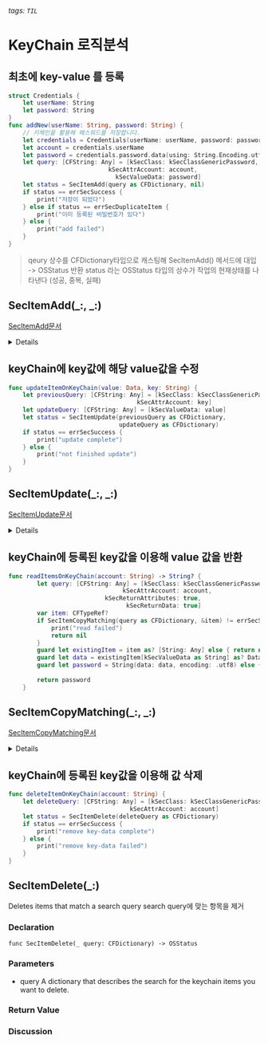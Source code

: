 
###### tags: `TIL`

# KeyChain 로직분석
## 최초에 key-value 를 등록 
```swift
struct Credentials {
    let userName: String
    let password: String
}
func addNew(userName: String, password: String) {
    // 키체인을 활용해 패스워드를 저장합니다.
    let credentials = Credentials(userName: userName, password: password)
    let account = credentials.userName
    let password = credentials.password.data(using: String.Encoding.utf8)!
    let query: [CFString: Any] = [kSecClass: kSecClassGenericPassword,
                            kSecAttrAccount: account,
                              kSecValueData: password]
    let status = SecItemAdd(query as CFDictionary, nil)
    if status == errSecSuccess {
        print("저장이 되었다")
    } else if status == errSecDuplicateItem {
        print("이미 등록된 비밀번호가 있다")
    } else {
        print("add failed")
    }
}
```
> qeury 상수를 CFDictionary타입으로 캐스팅해 SecItemAdd() 메서드에 대입 -> OSStatus 반환
> status 라는 OSStatus 타입의 상수가 작업의 현재상태를 나타낸다 (성공, 중복, 실패)
## SecItemAdd(_:, _:)
[SecItemAdd문서](https://developer.apple.com/documentation/security/1401659-secitemadd)
<details>
    
Add one or more items to a keychain.
하나이상의 항목을 키체인에 추가한다.
```swift!
func SecItemAdd(_ attributes: CFDictionary, _ result: UnsafeMutablePointer<CFTypeRef?>?) -> OSStatus
```
### Parameters
- attributes
    A dictionary that describes the item to add. A typical attributes dictionary consists of:
    - The item's class.
        - `kSecClass` 키를 사용한다
    - The Data
        - `kSecValueData` 키를 사용한다.
    - Optional attributes
        -  See [Item Attribute Keys and Values](https://developer.apple.com/documentation/security/1401659-secitemadd) for the complete list.
        - 링크에 들어가보면 kSecAttrAccount 가 나온다.
    - Optional return types
        - 
- result
    On return, a reference to the newly added items. The exact type of the result is based on the values supplied in attributes, as discussed in Item Return Result Keys. Pass nil if you don't need the result. Otherwise, your app becomes responsible for releasing the referenced object. 결과가 필요 없으면 nil 처리
### Return Value
A result code. See Security Framework Result Codes.
### Discussion
한번에 여러개의 항목을 키체인에 추가하는 방법에 대한 설명
</details>
    
## keyChain에 key값에 해당 value값을 수정
```swift
func updateItemOnKeyChain(value: Data, key: String) {
    let previousQuery: [CFString: Any] = [kSecClass: kSecClassGenericPassword,
                                    kSecAttrAccount: key]
    let updateQuery: [CFString: Any] = [kSecValueData: value]
    let status = SecItemUpdate(previousQuery as CFDictionary, 
                               updateQuery as CFDictionary)
    if status == errSecSuccess {
        print("update complete")
    } else {
        print("not finished update")
    }
}
```
## SecItemUpdate(_:, _:)
[SecItemUpdate문서](https://developer.apple.com/documentation/security/1393617-secitemupdate)
<details>
    
Modifies items that match a search query
찾는 쿼리에 맞는 아이템 수정

### Declaration

```swift!
func SecItemUpdate(_ query: CFDictionary, _ attirbutesToUpdate: CFDictionary) -> OSStatus
```
### Parameters
- query
    A dictionary that describes the search for the keychain items you want to update.
- attributesToUpdate
    A dictionary containing the attributes whose values should be changed, along with the new value. Only real keychain attributes are permitted in this dictionary(no "meta" attributes are allowed.) See Item Attribute Keys and Values
### Return Value
A result code. See Security Framework Result Codes.
### Discussion
See the SecItemCopyMatching(_:,_:) function for information about how to construct a search dictionary
search dictionary 를 구성하는 방법에 대한 정보를 알려면 SecItemCopyMatching() 메서드를 봐라
    
</details>
    
## keyChain에 등록된 key값을 이용해 value 값을 반환
```swift
func readItemsOnKeyChain(account: String) -> String? {
        let query: [CFString: Any] = [kSecClass: kSecClassGenericPassword,
                                kSecAttrAccount: account,
                           kSecReturnAttributes: true,
                                 kSecReturnData: true]
        var item: CFTypeRef?
        if SecItemCopyMatching(query as CFDictionary, &item) != errSecSuccess {
            print("read failed")
            return nil
        }
        guard let existingItem = item as? [String: Any] else { return nil }
        guard let data = existingItem[kSecValueData as String] as? Data else { return nil }
        guard let password = String(data: data, encoding: .utf8) else { return nil }
        
        return password
    }
```
## SecItemCopyMatching(_:, _:)   
[SecItemCopyMatching문서](https://developer.apple.com/documentation/security/1398306-secitemcopymatching)
<details>
    
Return one or more keychain items that match a search query, or copies attributes of specific keychain items.
### Declaration
```swift!
func SecItemCopyMatching(_ query: CFDictionary, _ result: UnsafeMutablePointer<CFTypeRef?>?) -> OSStatus
```
### Parameters
- query
    A dictionary that describes the search. A typical query dictionary consist of:
    - The item's class. [Item Class Keys and Values](https://developer.apple.com/documentation/security/1398306-secitemcopymatching) 에 들어가보면 kSecClassGenericPassword 가 있다. 
    - Attributes
         [Item Attribute Keys and Values](https://developer.apple.com/documentation/security/1398306-secitemcopymatching) 에 들어가보면 kSecAttrAccount 가 있다.
    - Search parameters
    - One or more return types.
- result
### Return Value
### Discussion
    
</details>
    
## keyChain에 등록된 key값을 이용해 값 삭제
```swift
func deleteItemOnKeyChain(account: String) {
    let deleteQuery: [CFString: Any] = [kSecClass: kSecClassGenericPassword,
                                  kSecAttrAccount: account]
    let status = SecItemDelete(deleteQuery as CFDictionary)
    if status == errSecSuccess {
        print("remove key-data complete")
    } else {
        print("remove key-data failed")
    }
}
```

## SecItemDelete(_:)
Deletes items that match a search query
search query에 맞는 항목을 제거
### Declaration
```swift!
func SecItemDelete(_ query: CFDictionary) -> OSStatus
```
    
### Parameters
- query
    A dictionary that describes the search for the keychain items you want to delete.
### Return Value
### Discussion
    
